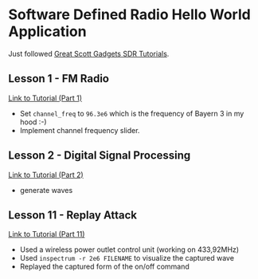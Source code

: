 # Software Defined Radio Hello World Application

Just followed [Great Scott Gadgets SDR Tutorials](https://greatscottgadgets.com/sdr).

## Lesson 1 - FM Radio
[Link to Tutorial (Part 1)](https://greatscottgadgets.com/sdr/1/)
* Set `channel_freq` to `96.3e6` which is the frequency of Bayern 3 in my hood :-)
* Implement channel frequency slider.

## Lesson 2 - Digital Signal Processing
[Link to Tutorial (Part 2)](https://greatscottgadgets.com/sdr/2/)
* generate waves

## Lesson 11 - Replay Attack
[Link to Tutorial (Part 11)](https://greatscottgadgets.com/sdr/11/)
* Used a wireless power outlet control unit (working on 433,92MHz)
* Used `inspectrum -r 2e6 FILENAME` to visualize the captured wave
* Replayed the captured form of the on/off command